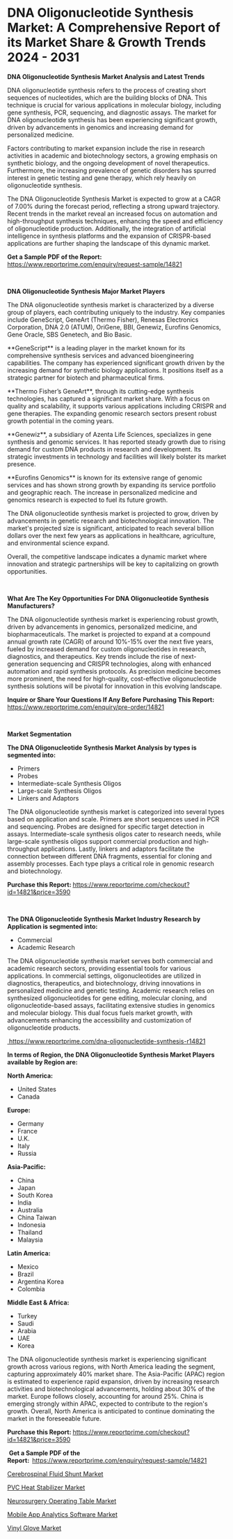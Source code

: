 <p><h1>DNA Oligonucleotide Synthesis Market: A Comprehensive Report of its Market Share & Growth Trends 2024 - 2031</h1></p><p><strong>DNA Oligonucleotide Synthesis Market Analysis and Latest Trends</strong></p>
<p><p>DNA oligonucleotide synthesis refers to the process of creating short sequences of nucleotides, which are the building blocks of DNA. This technique is crucial for various applications in molecular biology, including gene synthesis, PCR, sequencing, and diagnostic assays. The market for DNA oligonucleotide synthesis has been experiencing significant growth, driven by advancements in genomics and increasing demand for personalized medicine.</p><p>Factors contributing to market expansion include the rise in research activities in academic and biotechnology sectors, a growing emphasis on synthetic biology, and the ongoing development of novel therapeutics. Furthermore, the increasing prevalence of genetic disorders has spurred interest in genetic testing and gene therapy, which rely heavily on oligonucleotide synthesis.</p><p>The DNA Oligonucleotide Synthesis Market is expected to grow at a CAGR of 7.00% during the forecast period, reflecting a strong upward trajectory. Recent trends in the market reveal an increased focus on automation and high-throughput synthesis techniques, enhancing the speed and efficiency of oligonucleotide production. Additionally, the integration of artificial intelligence in synthesis platforms and the expansion of CRISPR-based applications are further shaping the landscape of this dynamic market.</p></p>
<p><strong>Get a Sample PDF of the Report:&nbsp;</strong> <a href="https://www.reportprime.com/enquiry/request-sample/14821?utm_campaign=1133&utm_medium=2&utm_source=Github&utm_content=ia&utm_term=16112024&utm_id=dna-oligonucleotide-synthesis">https://www.reportprime.com/enquiry/request-sample/14821</a></p>
<p>&nbsp;</p>
<p><strong>DNA Oligonucleotide Synthesis Major Market Players</strong></p>
<p><p>The DNA oligonucleotide synthesis market is characterized by a diverse group of players, each contributing uniquely to the industry. Key companies include GeneScript, GeneArt (Thermo Fisher), Renesas Electronics Corporation, DNA 2.0 (ATUM), OriGene, BBI, Genewiz, Eurofins Genomics, Gene Oracle, SBS Genetech, and Bio Basic.</p><p>**GeneScript** is a leading player in the market known for its comprehensive synthesis services and advanced bioengineering capabilities. The company has experienced significant growth driven by the increasing demand for synthetic biology applications. It positions itself as a strategic partner for biotech and pharmaceutical firms.</p><p>**Thermo Fisher’s GeneArt**, through its cutting-edge synthesis technologies, has captured a significant market share. With a focus on quality and scalability, it supports various applications including CRISPR and gene therapies. The expanding genomic research sectors present robust growth potential in the coming years.</p><p>**Genewiz**, a subsidiary of Azenta Life Sciences, specializes in gene synthesis and genomic services. It has reported steady growth due to rising demand for custom DNA products in research and development. Its strategic investments in technology and facilities will likely bolster its market presence.</p><p>**Eurofins Genomics** is known for its extensive range of genomic services and has shown strong growth by expanding its service portfolio and geographic reach. The increase in personalized medicine and genomics research is expected to fuel its future growth.</p><p>The DNA oligonucleotide synthesis market is projected to grow, driven by advancements in genetic research and biotechnological innovation. The market's projected size is significant, anticipated to reach several billion dollars over the next few years as applications in healthcare, agriculture, and environmental science expand.</p><p>Overall, the competitive landscape indicates a dynamic market where innovation and strategic partnerships will be key to capitalizing on growth opportunities.</p></p>
<p>&nbsp;</p>
<p><strong>What Are The Key Opportunities For DNA Oligonucleotide Synthesis Manufacturers?</strong></p>
<p><p>The DNA oligonucleotide synthesis market is experiencing robust growth, driven by advancements in genomics, personalized medicine, and biopharmaceuticals. The market is projected to expand at a compound annual growth rate (CAGR) of around 10%-15% over the next five years, fueled by increased demand for custom oligonucleotides in research, diagnostics, and therapeutics. Key trends include the rise of next-generation sequencing and CRISPR technologies, along with enhanced automation and rapid synthesis protocols. As precision medicine becomes more prominent, the need for high-quality, cost-effective oligonucleotide synthesis solutions will be pivotal for innovation in this evolving landscape.</p></p>
<p><strong>Inquire or Share Your Questions If Any Before Purchasing This Report:</strong> <a href="https://www.reportprime.com/enquiry/pre-order/14821?utm_campaign=1133&utm_medium=2&utm_source=Github&utm_content=ia&utm_term=16112024&utm_id=dna-oligonucleotide-synthesis">https://www.reportprime.com/enquiry/pre-order/14821</a></p>
<p>&nbsp;</p>
<p><strong>Market Segmentation</strong></p>
<p><strong>The DNA Oligonucleotide Synthesis Market Analysis by types is segmented into:</strong></p>
<p><ul><li>Primers</li><li>Probes</li><li>Intermediate-scale Synthesis Oligos</li><li>Large-scale Synthesis Oligos</li><li>Linkers and Adaptors</li></ul></p>
<p><p>The DNA oligonucleotide synthesis market is categorized into several types based on application and scale. Primers are short sequences used in PCR and sequencing. Probes are designed for specific target detection in assays. Intermediate-scale synthesis oligos cater to research needs, while large-scale synthesis oligos support commercial production and high-throughput applications. Lastly, linkers and adaptors facilitate the connection between different DNA fragments, essential for cloning and assembly processes. Each type plays a critical role in genomic research and biotechnology.</p></p>
<p><strong>Purchase this Report:&nbsp;</strong><a href="https://www.reportprime.com/checkout?id=14821&price=3590&utm_campaign=1133&utm_medium=2&utm_source=Github&utm_content=ia&utm_term=16112024&utm_id=dna-oligonucleotide-synthesis">https://www.reportprime.com/checkout?id=14821&price=3590</a></p>
<p>&nbsp;</p>
<p><strong>The DNA Oligonucleotide Synthesis Market Industry Research by Application is segmented into:</strong></p>
<p><ul><li>Commercial</li><li>Academic Research</li></ul></p>
<p><p>The DNA oligonucleotide synthesis market serves both commercial and academic research sectors, providing essential tools for various applications. In commercial settings, oligonucleotides are utilized in diagnostics, therapeutics, and biotechnology, driving innovations in personalized medicine and genetic testing. Academic research relies on synthesized oligonucleotides for gene editing, molecular cloning, and oligonucleotide-based assays, facilitating extensive studies in genomics and molecular biology. This dual focus fuels market growth, with advancements enhancing the accessibility and customization of oligonucleotide products.</p></p>
<p><a href="https://www.reportprime.com/dna-oligonucleotide-synthesis-r14821?utm_campaign=1133&utm_medium=2&utm_source=Github&utm_content=ia&utm_term=16112024&utm_id=dna-oligonucleotide-synthesis">&nbsp;https://www.reportprime.com/dna-oligonucleotide-synthesis-r14821</a></p>
<p><strong>In terms of Region, the DNA Oligonucleotide Synthesis Market Players available by Region are:</strong></p>
<p>
    <p> <strong> North America: </strong>
        <ul>
            <li>United States</li>
            <li>Canada</li>
        </ul>
        </p> 
    <p> <strong> Europe: </strong>
        <ul>
            <li>Germany</li>
            <li>France</li>
            <li>U.K.</li>
            <li>Italy</li>
            <li>Russia</li>
        </ul>
        </p> 
    <p> <strong> Asia-Pacific: </strong>
        <ul>
            <li>China</li>
            <li>Japan</li>
            <li>South Korea</li>
            <li>India</li>
            <li>Australia</li>
            <li>China Taiwan</li>
            <li>Indonesia</li>
            <li>Thailand</li>
            <li>Malaysia</li>
        </ul>
        </p> 
    <p> <strong> Latin America: </strong>
        <ul>
            <li>Mexico</li>
            <li>Brazil</li>
            <li>Argentina Korea</li>
            <li>Colombia</li>
        </ul>
        </p> 
    <p> <strong> Middle East & Africa: </strong>
        <ul>
            <li>Turkey</li>
            <li>Saudi</li>
            <li>Arabia</li>
            <li>UAE</li>
            <li>Korea</li>
        </ul>
    </p>
    </p>
<p><p>The DNA oligonucleotide synthesis market is experiencing significant growth across various regions, with North America leading the segment, capturing approximately 40% market share. The Asia-Pacific (APAC) region is estimated to experience rapid expansion, driven by increasing research activities and biotechnological advancements, holding about 30% of the market. Europe follows closely, accounting for around 25%. China is emerging strongly within APAC, expected to contribute to the region's growth. Overall, North America is anticipated to continue dominating the market in the foreseeable future.</p></p>
<p><strong>Purchase this Report: </strong><a href="https://www.reportprime.com/checkout?id=14821&price=3590&utm_campaign=1133&utm_medium=2&utm_source=Github&utm_content=ia&utm_term=16112024&utm_id=dna-oligonucleotide-synthesis">https://www.reportprime.com/checkout?id=14821&price=3590</a></p>
<p>&nbsp;<strong>Get a Sample PDF of the Report:&nbsp;&nbsp;</strong><a href="https://www.reportprime.com/enquiry/request-sample/14821?utm_campaign=1133&utm_medium=2&utm_source=Github&utm_content=ia&utm_term=16112024&utm_id=dna-oligonucleotide-synthesis">https://www.reportprime.com/enquiry/request-sample/14821</a></p>
<p><strong></strong></p>
<p><p><a href="https://issuu.com/reportprime-2/docs/cerebrospinal-fluid-shunt-market-si_048bc8ee29c669?utm_campaign=1133&utm_medium=2&utm_source=Github&utm_content=ia&utm_term=16112024&utm_id=dna-oligonucleotide-synthesis">Cerebrospinal Fluid Shunt Market</a></p><p><a href="https://www.linkedin.com/pulse/pioneering-growth-analyzing-global-pvc-heat-stabilizer-market-jvtee?utm_campaign=1133&utm_medium=2&utm_source=Github&utm_content=ia&utm_term=16112024&utm_id=dna-oligonucleotide-synthesis">PVC Heat Stabilizer Market</a></p><p><a href="https://issuu.com/reportprime-2/docs/neurosurgery-operating-table-market_a81fb03b5b1980?utm_campaign=1133&utm_medium=2&utm_source=Github&utm_content=ia&utm_term=16112024&utm_id=dna-oligonucleotide-synthesis">Neurosurgery Operating Table Market</a></p><p><a href="https://github.com/WillieWoodard/Market-Research-Report-List-7/blob/main/mobile-app-analytics-software-market.md?utm_campaign=1133&utm_medium=2&utm_source=Github&utm_content=ia&utm_term=16112024&utm_id=dna-oligonucleotide-synthesis">Mobile App Analytics Software Market</a></p><p><a href="https://www.linkedin.com/pulse/insights-vinyl-glove-market-size-which-expanding-71-cagr-from-bz6fe?utm_campaign=1133&utm_medium=2&utm_source=Github&utm_content=ia&utm_term=16112024&utm_id=dna-oligonucleotide-synthesis">Vinyl Glove Market</a></p></p>